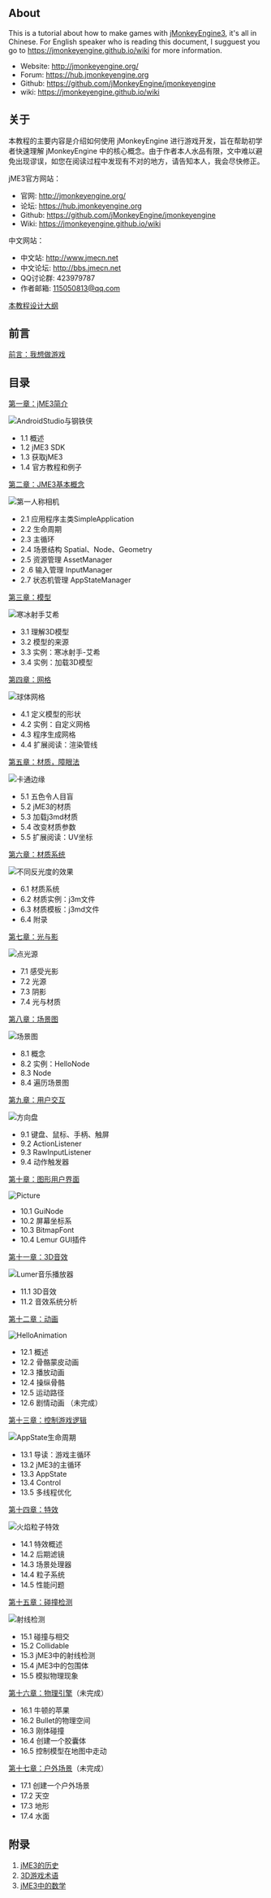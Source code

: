 ## About
This is a tutorial about how to make games with [jMonkeyEngine3](https://jmonkeyengine.org), it's all in Chinese. For English speaker who is reading this document, I sugguest you go to https://jmonkeyengine.github.io/wiki for more information.

* Website: http://jmonkeyengine.org/
* Forum: https://hub.jmonkeyengine.org
* Github: https://github.com/jMonkeyEngine/jmonkeyengine
* wiki: https://jmonkeyengine.github.io/wiki

## 关于

本教程的主要内容是介绍如何使用 jMonkeyEngine 进行游戏开发，旨在帮助初学者快速理解 jMonkeyEngine 中的核心概念。由于作者本人水品有限，文中难以避免出现谬误，如您在阅读过程中发现有不对的地方，请告知本人，我会尽快修正。

jME3官方网站：

* 官网: http://jmonkeyengine.org/
* 论坛: https://hub.jmonkeyengine.org
* Github: https://github.com/jMonkeyEngine/jmonkeyengine
* Wiki: https://jmonkeyengine.github.io/wiki

中文网站：

* 中文站: http://www.jmecn.net
* 中文论坛: http://bbs.jmecn.net
* QQ讨论群: 423979787
* 作者邮箱: 115050813@qq.com

[本教程设计大纲](about-this-tutorial)

## 前言
[前言：我想做游戏](preface-i-want-to-make-game)

## 目录

[第一章：jME3简介](chapter-1-introduce-jme3)

![AndroidStudio与钢铁侠](/content/images/2017/03/android_studio2.png)

* 1.1 概述
* 1.2 jME3 SDK
* 1.3 获取jME3
* 1.4 官方教程和例子

[第二章：JME3基本概念](chapter-2-basic-concepts)

![第一人称相机](/content/images/2017/03/FlyCam.png)

* 2.1 应用程序主类SimpleApplication
* 2.2 生命周期
* 2.3 主循环
* 2.4 场景结构 Spatial、Node、Geometry
* 2.5 资源管理 AssetManager
* 2 .6 输入管理 InputManager
* 2.7 状态机管理 AppStateManager

[第三章：模型](chapter-3-model)

![寒冰射手艾希](/content/images/2017/03/Ashe_AA_4x.png)

* 3.1 理解3D模型
* 3.2 模型的来源
* 3.3 实例：寒冰射手-艾希
* 3.4 实例：加载3D模型

[第四章：网格](chapter-4-mesh)

![球体网格](/content/images/2017/03/sphere.png)

* 4.1 定义模型的形状
* 4.2 实例：自定义网格
* 4.3 程序生成网格
* 4.4 扩展阅读：渲染管线

[第五章：材质，障眼法](chapter-5-material-the-light-magic)

![卡通边缘](/content/images/2017/04/PostCartoonEdge.png)

* 5.1 五色令人目盲
* 5.2 jME3的材质
* 5.3 加载j3md材质
* 5.4 改变材质参数
* 5.5 扩展阅读：UV坐标

[第六章：材质系统](chapter-6-material-system)

![不同反光度的效果](/content/images/2017/04/Materials_shininess.png)

* 6.1 材质系统
* 6.2 材质实例：j3m文件
* 6.3 材质模板：j3md文件
* 6.4 附录

[第七章：光与影](chapter-7-light-and-shadow)

![点光源](/content/images/2017/04/PointLight.png)

* 7.1 感受光影
* 7.2 光源
* 7.3 阴影
* 7.4 光与材质

[第八章：场景图](chapter-8-scene-graph)

![场景图](/content/images/2017/04/SceneGraph.svg)

* 8.1 概念
* 8.2 实例：HelloNode
* 8.3 Node
* 8.4 遍历场景图

[第九章：用户交互](chapter-9-user-interaction)

![方向盘](/content/images/2017/05/wheel.png)

* 9.1 键盘、鼠标、手柄、触屏
* 9.2 ActionListener
* 9.3 RawInputListener
* 9.4 动作触发器

[第十章：图形用户界面](chapter-10-graphics-user-interface)

![Picture](/content/images/2017/05/Picture.png)

* 10.1 GuiNode
* 10.2 屏幕坐标系
* 10.3 BitmapFont
* 10.4 Lemur GUI插件

[第十一章：3D音效](chapter-11-3d-audio)

![Lumer音乐播放器](/content/images/2017/05/LemurMusicPlayer.png)

* 11.1 3D音效
* 11.2 音效系统分析

[第十二章：动画](chapter-12-animation)

![HelloAnimation](/content/images/2017/05/HelloAnimation.png)

* 12.1 概述
* 12.2 骨骼蒙皮动画
* 12.3 播放动画
* 12.4 操纵骨骼
* 12.5 运动路径
* 12.6 剧情动画 （未完成）

[第十三章：控制游戏逻辑](chapter-13-controlling-game-logic)

![AppState生命周期](/content/images/2017/06/AppState-Lift-Cycle.svg)

* 13.1 导读：游戏主循环
* 13.2 jME3的主循环
* 13.3 AppState
* 13.4 Control
* 13.5 多线程优化

[第十四章：特效](chapter-14-special-effects)

![火焰粒子特效](/content/images/2017/06/ParticleFire.png)

* 14.1 特效概述
* 14.2 后期滤镜
* 14.3 场景处理器
* 14.4 粒子系统
* 14.5 性能问题

[第十五章：碰撞检测](chapter-15-collision-detection)

![射线检测](/content/images/2017/06/ray-cast.png)

* 15.1 碰撞与相交
* 15.2 Collidable
* 15.3 jME3中的射线检测
* 15.4 jME3中的包围体
* 15.5 模拟物理现象

[第十六章：物理引擎](chapter-16-physics-engine)（未完成）

* 16.1 牛顿的苹果
* 16.2 Bullet的物理空间
* 16.3 刚体碰撞
* 16.4 创建一个胶囊体
* 16.5 控制模型在地图中走动

[第十七章：户外场景](chapter-17-outdoor-scene)（未完成）

* 17.1 创建一个户外场景
* 17.2 天空
* 17.3 地形
* 17.4 水面

## 附录
1. [jME3的历史](appendix-1-jme3-history)
2. [3D游戏术语](appendix-2-3d-game-terminology)
3. [jME3中的数学](appendix-3-math-in-jme3)